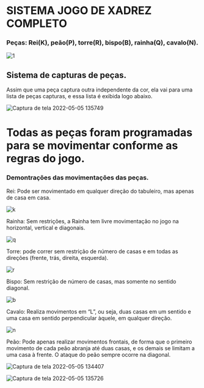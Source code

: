 # SISTEMA   JOGO DE XADREZ COMPLETO


### Peças: Rei(K), peão(P), torre(R), bispo(B), rainha(Q), cavalo(N).
![1](https://user-images.githubusercontent.com/97681752/166970517-2867725f-ec8b-4fcf-8752-9537ef364b95.jpg)

## Sistema de capturas de peças.

Assim que uma peça captura outra independente da cor, ela vai para uma lista de peças capturas, e essa lista é exibida logo abaixo.

![Captura de tela 2022-05-05 135749](https://user-images.githubusercontent.com/97681752/166975485-130fb6e8-7960-4405-b9d3-5cf9695b241d.jpg)

# Todas as peças foram programadas para se movimentar conforme as regras do jogo.
### Demontrações das movimentações das peças.

Rei: Pode ser movimentado em qualquer direção do tabuleiro, mas apenas de casa em casa.

![k](https://user-images.githubusercontent.com/97681752/166980674-9883da11-b41c-4c20-a942-f616fdef7f36.jpg)

Rainha: Sem restrições, a Rainha tem livre movimentação no jogo na horizontal, vertical e diagonais.

![q](https://user-images.githubusercontent.com/97681752/166980749-7072516b-eb36-499b-91ff-c5697077324e.jpg)

Torre: pode correr sem restrição de número de casas e em todas as direções (frente, trás, direita, esquerda).

![r](https://user-images.githubusercontent.com/97681752/166981390-1abe0818-238b-4592-b535-0f13d2845efd.jpg)

Bispo: Sem restrição de número de casas, mas somente no sentido diagonal.

![b](https://user-images.githubusercontent.com/97681752/166980862-1ad56810-0f11-4414-8a2a-0f14b07b0249.jpg)

Cavalo: Realiza movimentos em “L”, ou seja, duas casas em um sentido e uma casa em sentido perpendicular àquele, em qualquer direção.

![n](https://user-images.githubusercontent.com/97681752/166980884-b96f963d-4f86-4ca0-93e3-9c863d2e2e88.jpg)

Peão: Pode apenas realizar movimentos frontais, de forma que o primeiro movimento de cada peão abranja até duas casas, e os demais se limitam a uma casa à frente. O ataque do peão sempre ocorre na diagonal.

![Captura de tela 2022-05-05 134407](https://user-images.githubusercontent.com/97681752/166972113-e4a2b0a2-9851-4f19-af25-95680a1731c2.jpg)

![Captura de tela 2022-05-05 135726](https://user-images.githubusercontent.com/97681752/166974757-3a85f940-c2b2-4296-b0ef-51913730e0aa.jpg)
